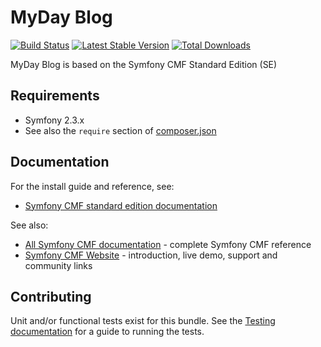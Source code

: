 # MyDay Blog

[![Build Status](https://secure.travis-ci.org/anatoly-shishkin/myday)](http://travis-ci.org/anatoly-shishkin/myday)
[![Latest Stable Version](https://poser.pugx.org/symfony-cmf/standard-edition/version.png)](https://packagist.org/packages/symfony-cmf/standard-edition)
[![Total Downloads](https://poser.pugx.org/symfony-cmf/standard-edition/d/total.png)](https://packagist.org/packages/symfony-cmf/standard-edition)

MyDay Blog is based on the Symfony CMF Standard Edition (SE)


## Requirements

* Symfony 2.3.x
* See also the `require` section of [composer.json](composer.json)


## Documentation

For the install guide and reference, see:

* [Symfony CMF standard edition documentation](http://symfony.com/doc/master/cmf/book/installation.html)

See also:

* [All Symfony CMF documentation](http://symfony.com/doc/master/cmf/index.html) - complete Symfony CMF reference
* [Symfony CMF Website](http://cmf.symfony.com/) - introduction, live demo, support and community links


## Contributing

Unit and/or functional tests exist for this bundle. See the
[Testing documentation](http://symfony.com/doc/master/cmf/components/testing.html)
for a guide to running the tests.
